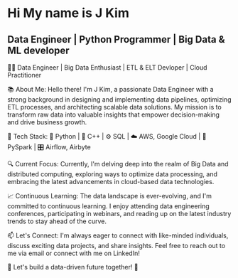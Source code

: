 # Hi My name is J Kim
## Data Engineer | Python Programmer | Big Data & ML developer
👨‍💻 Data Engineer | Big Data Enthusiast | ETL & ELT Devloper | Cloud Practitioner

📚 About Me:
Hello there! I'm J Kim, a passionate Data Engineer with a strong background in designing and implementing data pipelines, optimizing ETL processes, and architecting scalable data solutions. My mission is to transform raw data into valuable insights that empower decision-making and drive business growth.

🔧 Tech Stack:
🐍 Python | :space_invader: C++ | ⚙️ SQL | ☁️ AWS, Google Cloud | 🐬 PySpark | 🎛️ Airflow, Airbyte

🔍 Current Focus:
Currently, I'm delving deep into the realm of Big Data and distributed computing, exploring ways to optimize data processing, and embracing the latest advancements in cloud-based data technologies.

📈 Continuous Learning:
The data landscape is ever-evolving, and I'm committed to continuous learning. I enjoy attending data engineering conferences, participating in webinars, and reading up on the latest industry trends to stay ahead of the curve.

📫 Let's Connect:
I'm always eager to connect with like-minded individuals, discuss exciting data projects, and share insights. Feel free to reach out to me via email or connect with me on LinkedIn!

🌟 Let's build a data-driven future together! 🚀

